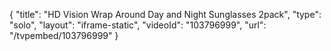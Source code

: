 {
    "title": "HD Vision Wrap Around Day and Night Sunglasses 2pack",
    "type": "solo",
    "layout": "iframe-static",
    "videoId": "103796999",
    "url": "\/tvpembed\/103796999"
}